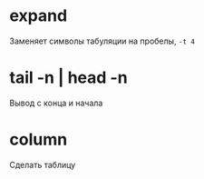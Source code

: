 # expand
Заменяет символы табуляции на пробелы, ```-t 4```
# tail -n | head -n
Вывод с конца и начала
# column
Сделать таблицу
